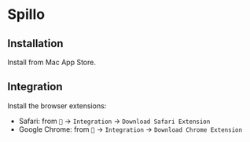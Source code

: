 # Spillo

## Installation

Install from Mac App Store.

## Integration

Install the browser extensions:

* Safari: from `` → `Integration` → `Download Safari Extension`
* Google Chrome: from `` → `Integration` → `Download Chrome Extension`
